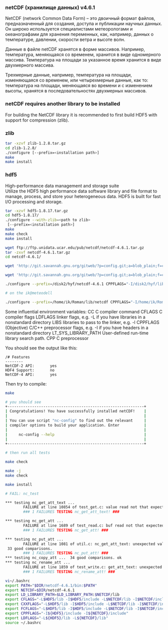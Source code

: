 ### netCDF (хранилище данных) v4.6.1

NetCDF (network Common Data Form) – это двоичный формат файлов, предназначенный для создания, доступа и публикации научных данных. Он широко используется специалистами метеорологами и океанографами для хранения переменных, как, например, данных о температуре, давлении, скорости ветра и высоте волн.

Данные в файле netCDF хранятся в форме массивов. Например, температура, меняющаяся со временем, хранится в виде одномерного массива. Температура на площади за указанное время хранится в виде двухмерного массива.

Трехмерные данные, например, температура на площади, изменяющаяся со временем, или четырехмерные данные, как то: температура на площади, меняющаяся во времени и с изменением высоты, хранятся в последовательностях двухмерных массивов.

### netCDF requires another library to be installed

For building the NetCDF library it is recommended to first build HDF5 with support for compression (zlib).

### zlib

```bash
tar -xzvf zlib-1.2.8.tar.gz
cd zlib-1.2.8/
./configure [--prefix=<installation path>]
make
make install
```

### hdf5

High-performance data management and storage suite  
Utilize the HDF5 high performance data software library and file format to manage, process, and store your heterogeneous data. HDF5 is built for fast I/O processing and storage.

```bash
tar -xzvf hdf5-1.8.17.tar.gz
cd hdf5-1.8.17/
./configure --with-zlib=<path to zlib>
 [--prefix=<installation path>]
make
make check
make install
```

```bash
wget ftp://ftp.unidata.ucar.edu/pub/netcdf/netcdf-4.6.1.tar.gz
tar -zxvf netcdf-4.6.1.tar.gz
cd netcdf-4.6.1/

wget 'http://git.savannah.gnu.org/gitweb/?p=config.git;a=blob_plain;f=config.guess;hb=HEAD' -O config.guess

wget 'http://git.savannah.gnu.org/gitweb/?p=config.git;a=blob_plain;f=config.sub;hb=HEAD' -O config.sub

./configure --prefix=/disk2/hyf/netcdf-4.6.1 CPPFLAGS="-I/disk2/hyf/lib/hdf5/include -I/diks2/hyf/lib/grib2/include -O3" LDFLAGS="-L/disk2/hyf/lib/hdf5/lib -L/diks2/hyf/lib/grib2/lib" --enable-shared --enable-netcdf-4  --disable-dap --disable-doxygen

# on the ik@meteodell

./configure --prefix=/home/ik/Roman/lib/netcdf CPPFLAGS="-I/home/ik/Roman/lib/hdf5/include -I/home/ik/Roman/lib/zlib/include -O3" LDFLAGS="-L/home/ik/Roman/lib/hdf5/lib -L/home/ik/Roman/lib/zlib/lib" --enable-shared --enable-netcdf-4 --disable-dap --disable-doxygen

```

 Some influential environment variables:
   CC          C compiler command
   CFLAGS      C compiler flags
   LDFLAGS     linker flags, e.g. -L<lib dir> if you have libraries in a
               nonstandard directory <lib dir>
   LIBS        libraries to pass to the linker, e.g. -l<library>
   CPPFLAGS    (Objective) C/C++ preprocessor flags, e.g. -I<include dir> if
               you have headers in a nonstandard directory <include dir>
   LT_SYS_LIBRARY_PATH
               User-defined run-time library search path.
   CPP         C preprocessor

You should see the output like this:

```text
/# Features
--------
NetCDF-2 API:		yes
HDF4 Support:		no
NetCDF-4 API:		yes
```

Then try to compile:

```bash
make

# you should see
+-------------------------------------------------------------+
| Congratulations! You have successfully installed netCDF!    |
|                                                             |
| You can use script "nc-config" to find out the relevant     |
| compiler options to build your application. Enter           |
|                                                             |
|     nc-config --help                                        |
|                                                             |
+-------------------------------------------------------------+

# then run all tests

make check

make -j
make check

make install

# FAIL: nc_test

*** testing nc_get_att_text ... 
        FAILURE at line 10854 of test_get.c: value read not that expected
        ### 1 FAILURES TESTING nc_get_att_text! ###

*** testing nc_get_att ... 
        FAILURE at line 1689 of test_read.c: buf read not that expected
        ### 1 FAILURES TESTING nc_get_att! ###

*** testing nc_put_att ... 
        FAILURE at line 1081 of util.c: nc_get_att_text: unexpected value
 33 good comparisons. 
        ### 1 FAILURES TESTING nc_put_att! ###
*** testing nc_copy_att ...  34 good comparisons. ok
*** testing nc_rename_att ... 
        FAILURE at line 1859 of test_write.c: get_att_text: unexpected value
        ### 1 FAILURES TESTING nc_rename_att! ###

vi~/.bashrc
export PATH="$DIR/netcdf-4.6.1/bin:$PATH"
export NETCDF=$DIR/netcdf-4.6.1
export LD_LIBRARY_PATH=$LD_LIBRARY_PATH:$NETCDF/lib
export CFLAGS="-L$HDF5/lib -I$HDF5/include -L$NETCDF/lib -I$NETCDF/include"
export CXXFLAGS="-L$HDF5/lib -I$HDF5/include -L$NETCDF/lib -I$NETCDF/include"
export FCFLAGS="-L$HDF5/lib -I$HDF5/include -L$NETCDF/lib -I$NETCDF/include"
export CPPFLAGS="-I${HDF5}/include -I${NETCDF}/include"
export LDFLAGS="-L${HDF5}/lib -L${NETCDF}/lib"
source ~/.bashrc
```
